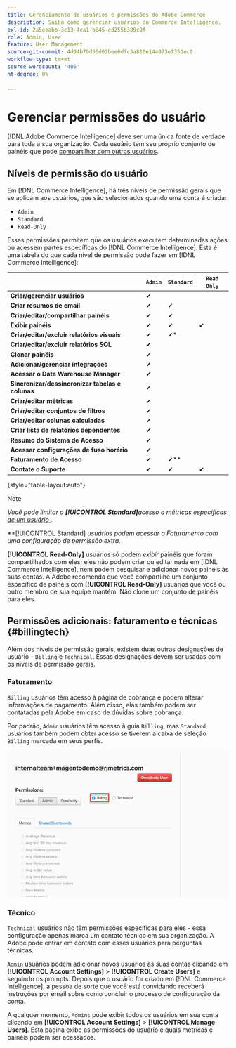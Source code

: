 ```yaml
---
title: Gerenciamento de usuários e permissões do Adobe Commerce
description: Saiba como gerenciar usuários do Commerce Intelligence.
exl-id: 2a5eeabb-3c13-4ca1-b845-ed255b389c9f
role: Admin, User
feature: User Management
source-git-commit: 4d04b79d55d02bee6dfc3a810e144073e7353ec0
workflow-type: tm+mt
source-wordcount: '406'
ht-degree: 0%

---
```


# Gerenciar permissões do usuário

[!DNL Adobe Commerce Intelligence] deve ser uma única fonte de verdade para toda a sua organização. Cada usuário tem seu próprio conjunto de painéis que pode [compartilhar com outros usuários](../../data-user/dashboards/share-dashboard-with-users.md).

## Níveis de permissão do usuário

Em [!DNL Commerce Intelligence], há três níveis de permissão gerais que se aplicam aos usuários, que são selecionados quando uma conta é criada:

* `Admin`
* `Standard`
* `Read-Only`

Essas permissões permitem que os usuários executem determinadas ações ou acessem partes específicas do [!DNL Commerce Intelligence]. Esta é uma tabela do que cada nível de permissão pode fazer em [!DNL Commerce Intelligence]:

|   | `Admin` | `Standard` | `Read Only` |
| -----|-----|-----|----|
| **Criar/gerenciar usuários** | ✔ |   |   |
| **Criar resumos de email** | ✔ | ✔ |   |
| **Criar/editar/compartilhar painéis** | ✔ | ✔ |   |
| **Exibir painéis** | ✔ | ✔ | ✔ |
| **Criar/editar/excluir relatórios visuais** | ✔ | ✔* |   |
| **Criar/editar/excluir relatórios SQL** | ✔ |  |   |
| **Clonar painéis** | ✔ |   |   |
| **Adicionar/gerenciar integrações** | ✔ |   |   |
| **Acessar o Data Warehouse Manager** | ✔ |   |   |
| **Sincronizar/dessincronizar tabelas e colunas** | ✔ |   |   |
| **Criar/editar métricas** | ✔ |   |   |
| **Criar/editar conjuntos de filtros** | ✔ |   |   |
| **Criar/editar colunas calculadas** | ✔ |   |   |
| **Criar lista de relatórios dependentes** | ✔ |   |   |
| **Resumo do Sistema de Acesso** | ✔ |   |   |
| **Acessar configurações de fuso horário** | ✔ |   |   |
| **Faturamento de Acesso** | ✔ | ✔** |   |
| **Contate o Suporte** | ✔ | ✔ | ✔ |

{style="table-layout:auto"}

>[!NOTE]
>
>_Você pode limitar o **[!UICONTROL Standard]**&#x200B;acesso a métricas específicas[&#x200B; de um usuário &#x200B;](../../administrator/user-management/restrict-metric-access.md)._
>
>**[!UICONTROL Standard] _usuários podem acessar o Faturamento com uma configuração de permissão extra._
>
>**[!UICONTROL Read-Only]** usuários só podem _exibir_ painéis que foram compartilhados com eles; eles não podem criar ou editar nada em [!DNL Commerce Intelligence], nem podem pesquisar e adicionar novos painéis às suas contas. A Adobe recomenda que você compartilhe um conjunto específico de painéis com **[!UICONTROL Read-Only]** usuários que você ou outro membro de sua equipe mantém. Não clone um conjunto de painéis para eles.

## Permissões adicionais: faturamento e técnicas {#billingtech}

Além dos níveis de permissão gerais, existem duas outras designações de usuário - `Billing` e `Technical`. Essas designações devem ser usadas com os níveis de permissão gerais.

### Faturamento

`Billing` usuários têm acesso à página de cobrança e podem alterar informações de pagamento. Além disso, elas também podem ser contatadas pela Adobe em caso de dúvidas sobre cobrança.

Por padrão, `Admin` usuários têm acesso à guia `Billing`, mas `Standard` usuários também podem obter acesso se tiverem a caixa de seleção `Billing` marcada em seus perfis.

![Página de cobrança](../../assets/billing.png)<!--{: width="550" height="363"}-->

### Técnico

`Technical` usuários não têm permissões específicas para eles - essa configuração apenas marca um contato técnico em sua organização. A Adobe pode entrar em contato com esses usuários para perguntas técnicas.

`Admin` usuários podem adicionar novos usuários às suas contas clicando em **[!UICONTROL Account Settings]** > **[!UICONTROL Create Users]** e seguindo os prompts. Depois que o usuário for criado em [!DNL Commerce Intelligence], a pessoa de sorte que você está convidando receberá instruções por email sobre como concluir o processo de configuração da conta.

A qualquer momento, `Admins` pode exibir todos os usuários em sua conta clicando em **[!UICONTROL Account Settings]** > **[!UICONTROL Manage Users]**. Esta página exibe as permissões do usuário e quais métricas e painéis podem ser acessados.
